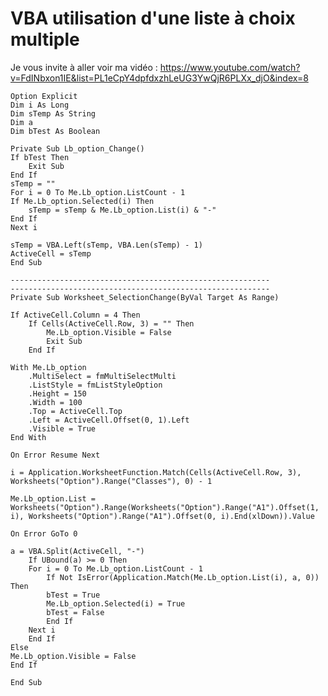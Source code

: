 # VBA utilisation d'une liste à choix multiple

Je vous invite à aller voir ma vidéo : https://www.youtube.com/watch?v=FdINbxon1IE&list=PL1eCpY4dpfdxzhLeUG3YwQjR6PLXx_djO&index=8

    Option Explicit
    Dim i As Long
    Dim sTemp As String
    Dim a
    Dim bTest As Boolean

    Private Sub Lb_option_Change()
    If bTest Then
        Exit Sub
    End If
    sTemp = ""
    For i = 0 To Me.Lb_option.ListCount - 1
    If Me.Lb_option.Selected(i) Then
        sTemp = sTemp & Me.Lb_option.List(i) & "-"
    End If
    Next i

    sTemp = VBA.Left(sTemp, VBA.Len(sTemp) - 1)
    ActiveCell = sTemp
    End Sub

    ----------------------------------------------------------
    ----------------------------------------------------------
    Private Sub Worksheet_SelectionChange(ByVal Target As Range)

    If ActiveCell.Column = 4 Then
        If Cells(ActiveCell.Row, 3) = "" Then
            Me.Lb_option.Visible = False
            Exit Sub
        End If

    With Me.Lb_option
        .MultiSelect = fmMultiSelectMulti
        .ListStyle = fmListStyleOption
        .Height = 150
        .Width = 100
        .Top = ActiveCell.Top
        .Left = ActiveCell.Offset(0, 1).Left
        .Visible = True
    End With

    On Error Resume Next

    i = Application.WorksheetFunction.Match(Cells(ActiveCell.Row, 3), Worksheets("Option").Range("Classes"), 0) - 1

    Me.Lb_option.List = Worksheets("Option").Range(Worksheets("Option").Range("A1").Offset(1, i), Worksheets("Option").Range("A1").Offset(0, i).End(xlDown)).Value

    On Error GoTo 0

    a = VBA.Split(ActiveCell, "-")
        If UBound(a) >= 0 Then
        For i = 0 To Me.Lb_option.ListCount - 1
            If Not IsError(Application.Match(Me.Lb_option.List(i), a, 0)) Then
            bTest = True
            Me.Lb_option.Selected(i) = True
            bTest = False
            End If
        Next i
        End If
    Else
    Me.Lb_option.Visible = False
    End If

    End Sub



